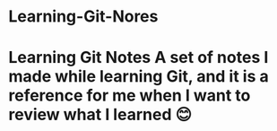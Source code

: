 # Learning-Git-Nores
# Learning Git Notes A set of notes I made while learning Git, and it is a reference for me when I want to review what I learned 😊
